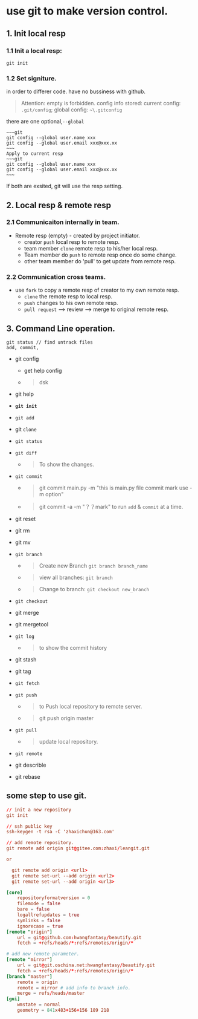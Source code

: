 # use git to make version control.

## 1. Init local resp

### 1.1 Init a local resp:

```git
git init
```

### 1.2 Set signiture.

in order to differer code. have no bussiness with github.

> Attention: empty is forbidden.
> config info stored: current config: `.git/config`; global config: `~\.gitconfig`

there are one optional,`--global`

    ~~~git
    git config --global user.name xxx
    git config --global user.email xxx@xxx.xx
    ~~~
    Apply to current resp
    ~~~git
    git config --global user.name xxx
    git config --global user.email xxx@xxx.xx
    ~~~

If both are exsited, git will use the resp setting.

## 2. Local resp & remote resp

### 2.1 Communicaiton internally in team.

- Remote resp (empty) - created by project initiator.
  - creator `push` local resp to remote resp.
  - team member `clone` remote resp to his/her local resp.
  - Team member do `push` to remote resp once do some change.
  - other team member do 'pull' to get update from remote resp.

### 2.2 Communication cross teams.

- use `fork` to copy a remote resp of creator to my own remote resp.
  - `clone` the remote resp to local resp.
  - `push` changes to his own remote resp.
  - `pull request` --> review --> merge to original remote resp.

## 3. Command Line operation.

```
git status // find untrack files
add, commit,
```

- git config
  - get help config
  - > dsk
- git help
- **`git init`**
- `git add`
- git `clone`
- `git status`
- `git diff`
  - > To show the changes.
- `git commit`
  - > git commit main.py -m "this is main.py file commit mark use -m option"
  - > git commit -a -m "？？mark" to run `add` & `commit` at a time.
- git reset
- git rm
- git mv
- `git branch`

  - > Create new Branch `git branch branch_name`

  - > view all branches: `git branch`
  - > Change to branch: `git checkout new_branch`

- `git checkout`
- git merge
- git mergetool
- `git log`
  - > to show the commit history
- git stash
- git tag
- `git fetch`
- `git push`
  - > to Push local repository to remote server.
  - > git push origin master
- `git pull`
  - > update local repository.
- `git remote`
- git describle
- git rebase

## some step to use git.

```conf
// init a new repository
git init

// ssh public key
ssh-keygen -t rsa -C 'zhaxichun@163.com'

// add remote repository.
git remote add origin git@gitee.com:zhaxi/leangit.git

or

  git remote add origin <url1>
  git remote set-url --add origin <url2>
  git remote set-url --add origin <url3>

[core]
    repositoryformatversion = 0
    filemode = false
    bare = false
    logallrefupdates = true
    symlinks = false
    ignorecase = true
[remote "origin"]
    url = git@github.com:hwangfantasy/beautify.git
    fetch = +refs/heads/*:refs/remotes/origin/*

# add new remote parameter.
[remote "mirror"]
    url = git@git.oschina.net:hwangfantasy/beautify.git
    fetch = +refs/heads/*:refs/remotes/origin/*
[branch "master"]
    remote = origin
    remote = mirror # add info to branch info.
    merge = refs/heads/master
[gui]
    wmstate = normal
    geometry = 841x483+156+156 189 218
```

